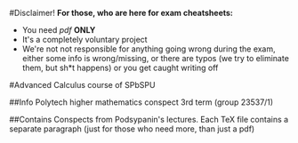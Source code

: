 #Disclaimer!
**For those, who are here for exam cheatsheets:**
- You need *pdf* **ONLY**
- It's a completely voluntary project
- We're not not responsible for anything going wrong during the exam, either some info is wrong/missing, or there are typos (we try to eliminate them, but sh*t happens) or you get caught writing off


#Advanced Calculus course of SPbSPU

##Info
Polytech higher mathematics conspect 3rd term (group 23537/1)

##Contains
Conspects from Podsypanin's lectures.
Each TeX file contains a separate paragraph (just for those who need more, than just a pdf)
